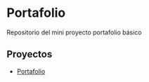 # Portafolio

Repositorio del mini proyecto portafolio básico

## Proyectos
- [ Portafolio](https:///ChristianRaulRamirez.github.io/la-tecnologia-avanza)
